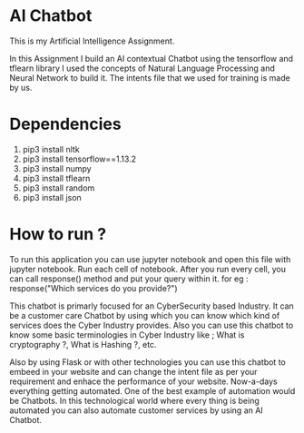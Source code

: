 # AI Chatbot
This is my Artificial Intelligence Assignment.

In this Assignment I build an AI contextual Chatbot using the tensorflow and tflearn library
I used the concepts of Natural Language Processing and Neural Network to build it.
The intents file that we used for training is made by us.

# Dependencies
1. pip3 install nltk
2. pip3 install tensorflow==1.13.2
3. pip3 install numpy
4. pip3 install tflearn
5. pip3 install random
6. pip3 install json

# How to run ?
To run this application you can use jupyter notebook and open this file with jupyter notebook. Run each cell of notebook.
After you run every cell, you can call response() method and put your query within it.
for eg : 
response("Which services do you provide?")


This chatbot is primarly focused for an CyberSecurity based Industry. It can be a customer care Chatbot by using which you can know which kind of services does the Cyber Industry provides. Also you can use this chatbot to know some basic terminologies in Cyber Industry like ;
What is cryptography ?, What is Hashing ?, etc. 

Also by using Flask or with other technologies you can use this chatbot to embeed in your website and can change the intent file as per your requirement and enhace the performance of your website.
Now-a-days everything getting automated. One of the best example of automation would be Chatbots. In this technological world where every thing is being automated you can also automate customer services by using an AI Chatbot. 


